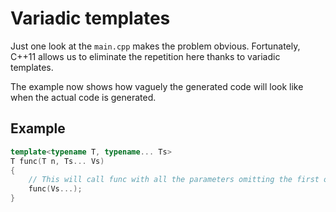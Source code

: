 Variadic templates
==================

Just one look at the `main.cpp` makes the problem obvious. Fortunately, C++11 allows us to eliminate the repetition here thanks to variadic templates.

The example now shows how vaguely the generated code will look like when the actual code is generated.

Example
-------

```cpp
template<typename T, typename... Ts>
T func(T n, Ts... Vs)
{
    // This will call func with all the parameters omitting the first one.
    func(Vs...);
}
```
